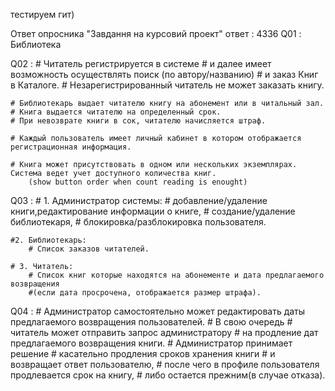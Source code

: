 тестируем гит)


Ответ опросника "Завдання на курсовий проект"
ответ : 4336
Q01 : Библиотека

Q02 :
    # Читатель регистрируется в системе
    # и далее имеет возможность осуществлять поиск (по автору/названию)
    # и заказ Книг в Каталоге.
    # Незарегистрированный читатель не может заказать книгу.

    # Библиотекарь выдает читателю книгу на абонемент или в читальный зал.
    # Книга выдается читателю на определенный срок.
    # При невозврате книги в сок, читателю начисляется штраф.

    # Каждый пользователь имеет личный кабинет в котором отображается регистрационная информация.

    # Книга может присутствовать в одном или нескольких экземплярах.
    Система ведет учет доступного количества книг.
        (show button order when count reading is enought)

Q03 :
    # 1. Администратор системы:
        # добавление/удаление книги,редактирование информации о книге,
        # создание/удаление библиотекаря,
        # блокировка/разблокировка пользователя.

    #2. Библиотекарь:
        # Список заказов читателей.

    # 3. Читатель:
        # Список книг которые находятся на абонементе и дата предлагаемого возвращения
        #(если дата просрочена, отображается размер штрафа).

Q04 :
    # Администратор самостоятельно может редактировать даты предлагаемого возвращения пользователей.
    # В свою очередь
        # читатель может отправить запрос администратору
        # на продление дат предлагаемого возвращения книги.
    # Администратор принимает решение
        # касательно продления сроков хранения книги
        # и возвращает ответ пользователю,
        # после чего в профиле пользователя продлевается срок на книгу,
        # либо остается прежним(в случае отказа).
